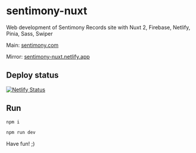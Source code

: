 # sentimony-nuxt

Web development of Sentimony Records site with Nuxt 2, Firebase, Netlify, Pinia, Sass, Swiper

Main: [sentimony.com](https://sentimony.com)

Mirror: [sentimony-nuxt.netlify.app](https://sentimony-nuxt.netlify.app)

## Deploy status

[![Netlify Status](https://api.netlify.com/api/v1/badges/77f60e5a-3062-4880-9ee0-b8407611c9c1/deploy-status)](https://app.netlify.com/projects/sentimony-nuxt/deploys)

<!-- ### Content

[https://sentimony-db.firebaseio.com/.json](https://sentimony-db.firebaseio.com/.json) -->

## Run

```bash
npm i

npm run dev
```

Have fun! ;)
